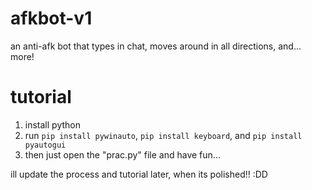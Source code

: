 # afkbot-v1
an anti-afk bot that types in chat, moves around in all directions, and... more!

# tutorial
1. install python
2. run ```pip install pywinauto```, ```pip install keyboard```, and ```pip install pyautogui```
3. then just open the "prac.py" file and have fun...

ill update the process and tutorial later, when its polished!! :DD
